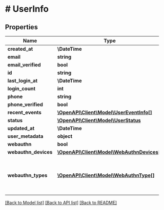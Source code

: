 # # UserInfo

## Properties

Name | Type | Description | Notes
------------ | ------------- | ------------- | -------------
**created_at** | **\DateTime** |  |
**email** | **string** |  |
**email_verified** | **bool** |  |
**id** | **string** |  |
**last_login_at** | **\DateTime** |  |
**login_count** | **int** |  |
**phone** | **string** |  |
**phone_verified** | **bool** |  |
**recent_events** | [**\OpenAPI\Client\Model\UserEventInfo[]**](UserEventInfo.md) |  |
**status** | [**\OpenAPI\Client\Model\UserStatus**](UserStatus.md) |  |
**updated_at** | **\DateTime** |  |
**user_metadata** | **object** |  |
**webauthn** | **bool** |  |
**webauthn_devices** | [**\OpenAPI\Client\Model\WebAuthnDevices[]**](WebAuthnDevices.md) |  |
**webauthn_types** | [**\OpenAPI\Client\Model\WebAuthnType[]**](WebAuthnType.md) | List of credential types that have been used for authentication |

[[Back to Model list]](../../README.md#models) [[Back to API list]](../../README.md#endpoints) [[Back to README]](../../README.md)
